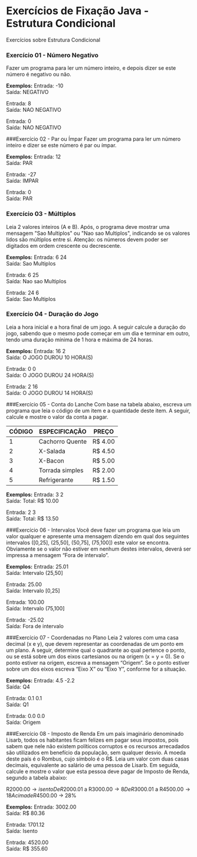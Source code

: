 # Exercícios de Fixação Java - Estrutura Condicional

Exercícios sobre Estrutura Condicional

###  Exercício 01 - Número Negativo
Fazer um programa para ler um número inteiro, e depois dizer se este número é negativo ou não.

**Exemplos:**
Entrada: -10  
Saída: NEGATIVO

Entrada: 8  
Saída: NAO NEGATIVO

Entrada: 0  
Saída: NAO NEGATIVO

###Exercício 02 - Par ou Ímpar
Fazer um programa para ler um número inteiro e dizer se este número é par ou ímpar.

**Exemplos:**
Entrada: 12  
Saída: PAR

Entrada: -27  
Saída: IMPAR

Entrada: 0  
Saída: PAR

### Exercício 03 - Múltiplos
Leia 2 valores inteiros (A e B). Após, o programa deve mostrar uma mensagem "Sao Multiplos" ou "Nao sao Multiplos", indicando se os valores lidos são múltiplos entre si. Atenção: os números devem poder ser digitados em ordem crescente ou decrescente.

**Exemplos:**
Entrada: 6 24  
Saída: Sao Multiplos

Entrada: 6 25  
Saída: Nao sao Multiplos

Entrada: 24 6  
Saída: Sao Multiplos

### Exercício 04 - Duração do Jogo
Leia a hora inicial e a hora final de um jogo. A seguir calcule a duração do jogo, sabendo que o mesmo pode começar em um dia e terminar em outro, tendo uma duração mínima de 1 hora e máxima de 24 horas.

**Exemplos:**
Entrada: 16 2  
Saída: O JOGO DUROU 10 HORA(S)

Entrada: 0 0  
Saída: O JOGO DUROU 24 HORA(S)

Entrada: 2 16  
Saída: O JOGO DUROU 14 HORA(S)

###Exercício 05 - Conta do Lanche
Com base na tabela abaixo, escreva um programa que leia o código de um item e a quantidade deste item. A seguir, calcule e mostre o valor da conta a pagar.

CÓDIGO | ESPECIFICAÇÃO       | PREÇO
-------|----------------------|--------
1      | Cachorro Quente      | R$ 4.00
2      | X-Salada             | R$ 4.50
3      | X-Bacon              | R$ 5.00
4      | Torrada simples      | R$ 2.00
5      | Refrigerante         | R$ 1.50

**Exemplos:**
Entrada: 3 2  
Saída: Total: R$ 10.00

Entrada: 2 3  
Saída: Total: R$ 13.50

###Exercício 06 - Intervalos
Você deve fazer um programa que leia um valor qualquer e apresente uma mensagem dizendo em qual dos seguintes intervalos ([0,25], (25,50], (50,75], (75,100]) este valor se encontra. Obviamente se o valor não estiver em nenhum destes intervalos, deverá ser impressa a mensagem “Fora de intervalo”.

**Exemplos:**
Entrada: 25.01  
Saída: Intervalo (25,50]

Entrada: 25.00  
Saída: Intervalo [0,25]

Entrada: 100.00  
Saída: Intervalo (75,100]

Entrada: -25.02  
Saída: Fora de intervalo

###Exercício 07 - Coordenadas no Plano
Leia 2 valores com uma casa decimal (x e y), que devem representar as coordenadas de um ponto em um plano. A seguir, determine qual o quadrante ao qual pertence o ponto, ou se está sobre um dos eixos cartesianos ou na origem (x = y = 0). Se o ponto estiver na origem, escreva a mensagem “Origem”. Se o ponto estiver sobre um dos eixos escreva “Eixo X” ou “Eixo Y”, conforme for a situação.

**Exemplos:**
Entrada: 4.5 -2.2  
Saída: Q4

Entrada: 0.1 0.1  
Saída: Q1

Entrada: 0.0 0.0  
Saída: Origem

###Exercício 08 - Imposto de Renda
Em um país imaginário denominado Lisarb, todos os habitantes ficam felizes em pagar seus impostos, pois sabem que nele não existem políticos corruptos e os recursos arrecadados são utilizados em benefício da população, sem qualquer desvio. A moeda deste país é o Rombus, cujo símbolo é o R$. 
Leia um valor com duas casas decimais, equivalente ao salário de uma pessoa de Lisarb. Em seguida, calcule e mostre o valor que esta pessoa deve pagar de Imposto de Renda, segundo a tabela abaixo:

R$2000.00 → isento
De R$2000.01 a R$3000.00 → 8% 
De R$3000.01 a R$4500.00 → 18%
Acima de R$4500.00 → 28%

**Exemplos:**
Entrada: 3002.00  
Saída: R$ 80.36

Entrada: 1701.12  
Saída: Isento

Entrada: 4520.00  
Saída: R$ 355.60
